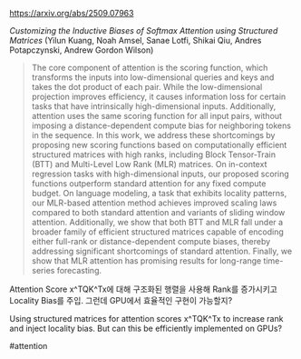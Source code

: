 https://arxiv.org/abs/2509.07963

*Customizing the Inductive Biases of Softmax Attention using Structured Matrices* (Yilun Kuang, Noah Amsel, Sanae Lotfi, Shikai Qiu, Andres Potapczynski, Andrew Gordon Wilson)

> The core component of attention is the scoring function, which transforms the inputs into low-dimensional queries and keys and takes the dot product of each pair. While the low-dimensional projection improves efficiency, it causes information loss for certain tasks that have intrinsically high-dimensional inputs. Additionally, attention uses the same scoring function for all input pairs, without imposing a distance-dependent compute bias for neighboring tokens in the sequence. In this work, we address these shortcomings by proposing new scoring functions based on computationally efficient structured matrices with high ranks, including Block Tensor-Train (BTT) and Multi-Level Low Rank (MLR) matrices. On in-context regression tasks with high-dimensional inputs, our proposed scoring functions outperform standard attention for any fixed compute budget. On language modeling, a task that exhibits locality patterns, our MLR-based attention method achieves improved scaling laws compared to both standard attention and variants of sliding window attention. Additionally, we show that both BTT and MLR fall under a broader family of efficient structured matrices capable of encoding either full-rank or distance-dependent compute biases, thereby addressing significant shortcomings of standard attention. Finally, we show that MLR attention has promising results for long-range time-series forecasting.

Attention Score x^TQK^Tx에 대해 구조화된 행렬을 사용해 Rank를 증가시키고 Locality Bias를 주입. 그런데 GPU에서 효율적인 구현이 가능할지?

Using structured matrices for attention scores x^TQK^Tx to increase rank and inject locality bias. But can this be efficiently implemented on GPUs?

#attention 